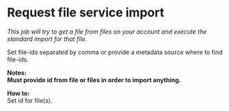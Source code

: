 
# Request file service import #

*This job will try to get a file from files on your account and execute the standard import for that file.*

Set file-ids separated by comma or provide a metadata source where to find file-ids.

**Notes:  
Must provide id from file or files in order to import anything.**


**How to:**  
Set id for file(s).
